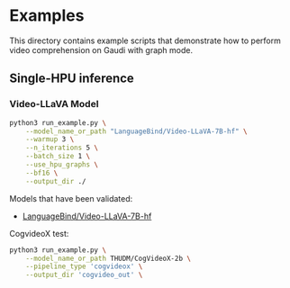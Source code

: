 <!---
Copyright 2024 The HuggingFace Team. All rights reserved.
Licensed under the Apache License, Version 2.0 (the "License");
you may not use this file except in compliance with the License.
You may obtain a copy of the License at
    http://www.apache.org/licenses/LICENSE-2.0
Unless required by applicable law or agreed to in writing, software
distributed under the License is distributed on an "AS IS" BASIS,
WITHOUT WARRANTIES OR CONDITIONS OF ANY KIND, either express or implied.
See the License for the specific language governing permissions and
limitations under the License.
-->

#  Examples

This directory contains example scripts that demonstrate how to perform video comprehension on Gaudi with graph mode.

## Single-HPU inference

### Video-LLaVA Model

```bash
python3 run_example.py \
    --model_name_or_path "LanguageBind/Video-LLaVA-7B-hf" \
    --warmup 3 \
    --n_iterations 5 \
    --batch_size 1 \
    --use_hpu_graphs \
    --bf16 \
    --output_dir ./
```
Models that have been validated:
  - [LanguageBind/Video-LLaVA-7B-hf ](https://huggingface.co/LanguageBind/Video-LLaVA-7B-hf)

CogvideoX test:
```bash
python3 run_example.py \
    --model_name_or_path THUDM/CogVideoX-2b \
    --pipeline_type 'cogvideox' \
    --output_dir 'cogvideo_out' \
```

